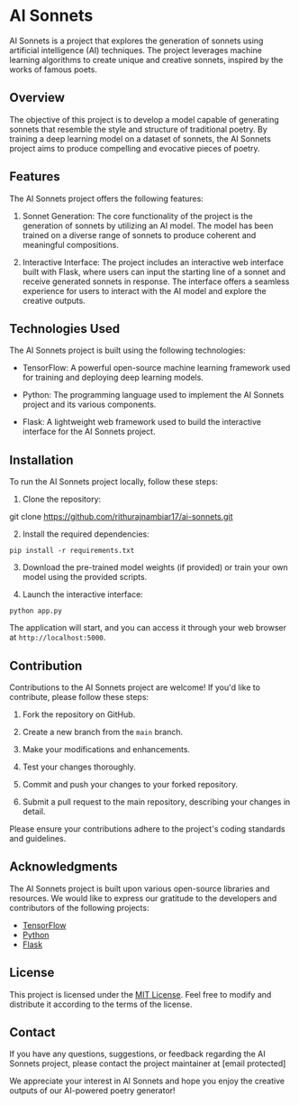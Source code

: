 # AI Sonnets

AI Sonnets is a project that explores the generation of sonnets using artificial intelligence (AI) techniques. The project leverages machine learning algorithms to create unique and creative sonnets, inspired by the works of famous poets.

## Overview

The objective of this project is to develop a model capable of generating sonnets that resemble the style and structure of traditional poetry. By training a deep learning model on a dataset of sonnets, the AI Sonnets project aims to produce compelling and evocative pieces of poetry.

## Features

The AI Sonnets project offers the following features:

1. Sonnet Generation: The core functionality of the project is the generation of sonnets by utilizing an AI model. The model has been trained on a diverse range of sonnets to produce coherent and meaningful compositions.

2. Interactive Interface: The project includes an interactive web interface built with Flask, where users can input the starting line of a sonnet and receive generated sonnets in response. The interface offers a seamless experience for users to interact with the AI model and explore the creative outputs.

## Technologies Used

The AI Sonnets project is built using the following technologies:

- TensorFlow: A powerful open-source machine learning framework used for training and deploying deep learning models.

- Python: The programming language used to implement the AI Sonnets project and its various components.

- Flask: A lightweight web framework used to build the interactive interface for the AI Sonnets project.

## Installation

To run the AI Sonnets project locally, follow these steps:

1. Clone the repository:

git clone https://github.com/rithurajnambiar17/ai-sonnets.git


2. Install the required dependencies:

`pip install -r requirements.txt`

3. Download the pre-trained model weights (if provided) or train your own model using the provided scripts.

4. Launch the interactive interface:

`python app.py`


The application will start, and you can access it through your web browser at `http://localhost:5000`.

## Contribution

Contributions to the AI Sonnets project are welcome! If you'd like to contribute, please follow these steps:

1. Fork the repository on GitHub.

2. Create a new branch from the `main` branch.

3. Make your modifications and enhancements.

4. Test your changes thoroughly.

5. Commit and push your changes to your forked repository.

6. Submit a pull request to the main repository, describing your changes in detail.

Please ensure your contributions adhere to the project's coding standards and guidelines.

## Acknowledgments

The AI Sonnets project is built upon various open-source libraries and resources. We would like to express our gratitude to the developers and contributors of the following projects:

- [TensorFlow](https://www.tensorflow.org/)
- [Python](https://www.python.org/)
- [Flask](https://flask.palletsprojects.com/)

## License

This project is licensed under the [MIT License](LICENSE). Feel free to modify and distribute it according to the terms of the license.

## Contact

If you have any questions, suggestions, or feedback regarding the AI Sonnets project, please contact the project maintainer at [email protected]

We appreciate your interest in AI Sonnets and hope you enjoy the creative outputs of our AI-powered poetry generator!
